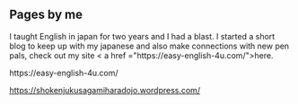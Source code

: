 <H2> Pages by me</H2>

<p>I taught English in japan for two years and I had a blast. I started a short blog to keep up with my japanese and also make connections with new pen pals, check out my site < a href ="https://easy-english-4u.com/">here</a>. </p>
https://easy-english-4u.com/


https://shokenjukusagamiharadojo.wordpress.com/
